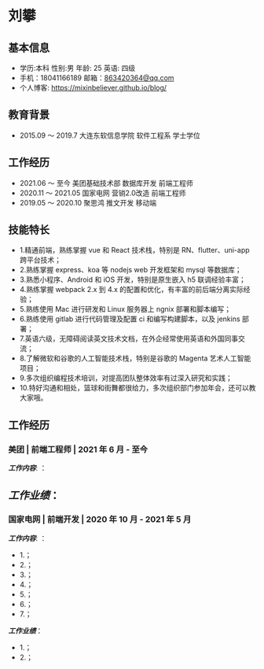 # 刘攀

## 基本信息
- 学历:本科   性别:男     年龄: 25    英语: 四级
- 手机：18041166189     邮箱：863420364@qq.com 
- 个人博客: https://mixinbeliever.github.io/blog/

## 教育背景
- 2015.09 ～ 2019.7 大连东软信息学院 软件工程系 学士学位

## 工作经历
- 2021.06 ～ 至今 美团基础技术部 数据库开发 前端工程师
- 2020.11 ～ 2021.05 国家电网 营销2.0改造 前端工程师
- 2019.05 ～ 2020.10 聚思鸿 推文开发 移动端 

## 技能特长
- 1.精通前端，熟练掌握 vue 和 React 技术栈，特别是 RN、flutter、uni-app 跨平台技术；
- 2.熟练掌握 express、koa 等 nodejs web 开发框架和 mysql 等数据库；
- 3.熟悉小程序、Android 和 iOS 开发，特别是原生嵌入 h5 联调经验丰富；
- 4.熟练掌握 webpack 2.x 到 4.x 的配置和优化，有丰富的前后端分离实际经验；
- 5.熟练使用 Mac 进行研发和 Linux 服务器上 ngnix 部署和脚本编写；
- 6.熟练使用 gitlab 进行代码管理及配置 ci 和编写构建脚本，以及 jenkins 部署；
- 7.英语六级，无障碍阅读英文技术文档，在外企经常使用英语和外国同事交流；
- 8.了解微软和谷歌的人工智能技术栈，特别是谷歌的 Magenta 艺术人工智能项目；
- 9.多次组织编程技术培训，对提高团队整体效率有过深入研究和实践；
- 10.特好沟通和相处，篮球和街舞都很给力，多次组织部门参加年会，还可以教大家哦。

## 工作经历
### 美团 | 前端工程师 | 2021 年 6 月 - 至今
***工作内容***: ：

***工作业绩***：
- 
### 国家电网 | 前端开发 | 2020 年 10 月 - 2021 年 5 月
***工作内容***: ：
- 1.；
- 2.；
- 3.；
- 4.；
- 5.；
- 6.；
- 7.；

***工作业绩***：
- 1.；
- 2.；

